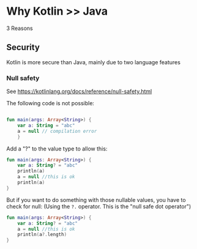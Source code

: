 # Why Kotlin >> Java

3 Reasons

## Security

Kotlin is more secure than Java, mainly due to two language features

### Null safety

See https://kotlinlang.org/docs/reference/null-safety.html

The following code is not possible:

```kotlin runnable

fun main(args: Array<String>) {
    var a: String = "abc"
    a = null // compilation error
    }
```

Add a "?" to the value type to allow this:
```kotlin runnable
fun main(args: Array<String>) {
    var a: String? = "abc"
    println(a)
    a = null //this is ok
    println(a)
}
```

But if you want to do something with those nullable values, you have to check for null:
(Using the `?.` operator. This is the "null safe dot operator")

```kotlin runnable
fun main(args: Array<String>) {
    var a: String? = "abc"
    a = null //this is ok
    println(a?.length)
}
```


